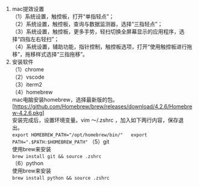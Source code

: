 1. mac提效设置  
（1）系统设置，触控板，打开“单指轻点”；  
（2）系统设置，触控板，查询与数据监测器，选择“三指轻点”；  
（3）系统设置，触控板，更多手势，轻扫切换全屏幕显示的应用程序，选择“四指左右轻扫”；  
（4）系统设置，辅助功能，指针控制，触控板选项，打开“使用触控板进行拖移”，拖移样式选择“三指拖移”。  
2. 安装软件  
（1）chrome  
（2）vscode  
（3）iterm2  
（4）homebrew  
mac电脑安装homebrew，选择最新版的包。  
    [https://github.com/Homebrew/brew/releases/download/4.2.6/Homebrew-4.2.6.pkg]  
    安装完成后，设置环境变量。vim ～/.zshrc ，加入如下两行内容，保存退出。  
    `export HOMEBREW_PATH="/opt/homebrew/bin/"  
    export PATH=".$PATH:$HOMEBREW_PATH"`
（5）git  
    使用brew来安装  
    `brew install git && source .zshrc`  
（6）python  
    使用brew来安装  
    `brew install python && source .zshrc`  
